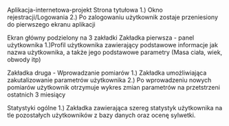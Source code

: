 Aplikacja-internetowa-projekt
Strona tytułowa
1.) Okno rejestracji/Logowania 2.) Po zalogowaniu użytkownik zostaje przeniesiony do pierwszego ekranu aplikacji

Ekran główny podzielony na 3 zakładki
Zakładka pierwsza - panel użytkownika
1.)Profil użytkownika zawierający podstawowe informacje jak nazwa użytkownika, a także jego podstawowe parametry (Masa ciała, wiek, obwody itp)

Zakładka druga - Wprowadzanie pomiarów
1.) Zakładka umożliwiająca zakutalizowanie parametrów użytkownika 2.) Po wprowadzeniu nowych pomiarów użytkownik otrzymuje wykres zmian parametrów na przetstrzeni ostatnich 3 miesiący

Statystyki ogólne
1.) Zakładka zawierająca szereg statystyk użytkownika na tle pozostałych użytkowników z bazy danych oraz ocenę sylwetki.

